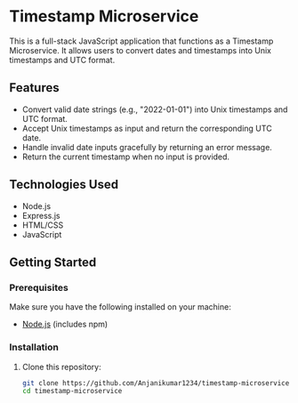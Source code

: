 # Timestamp Microservice

This is a full-stack JavaScript application that functions as a Timestamp Microservice. It allows users to convert dates and timestamps into Unix timestamps and UTC format.

## Features

- Convert valid date strings (e.g., "2022-01-01") into Unix timestamps and UTC format.
- Accept Unix timestamps as input and return the corresponding UTC date.
- Handle invalid date inputs gracefully by returning an error message.
- Return the current timestamp when no input is provided.

## Technologies Used

- Node.js
- Express.js
- HTML/CSS
- JavaScript

## Getting Started

### Prerequisites

Make sure you have the following installed on your machine:

- [Node.js](https://nodejs.org/) (includes npm)

### Installation

1. Clone this repository:
   ```bash
   git clone https://github.com/Anjanikumar1234/timestamp-microservice.git
   cd timestamp-microservice
